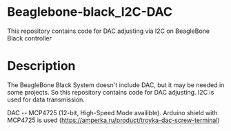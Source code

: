 # Beaglebone-black_I2C-DAC
This repository contains code for DAC adjusting via I2C on BeagleBone Black controller

# Description
The BeagleBone Black System doesn't include DAC, but it may be needed in some projects. So this repository contains code for DAC adjusting. I2C is used for data transmission.

DAC -- MCP4725 (12-bit, High-Speed Mode availible). Arduino shield with MCP4725 is used (https://amperka.ru/product/troyka-dac-screw-terminal)
